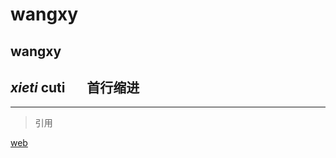 # wangxy
## wangxy
*xieti*
**cuti**
&#160;&#160;&#160;&#160;&#160;&#160;首行缩进
--
----
>引用

[web](https://img2.baidu.com/it/u=3211231239,1842853752&fm=26&fmt=auto&gp=0.jpg)
